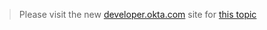 > Please visit the new [developer.okta.com](http://developer.okta.com/docs/getting_started/design_principles.html) site for [this topic](http://developer.okta.com/docs/api/rest/tokens.html)